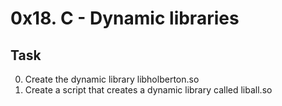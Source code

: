 # 0x18. C - Dynamic libraries

## Task
0. Create the dynamic library libholberton.so
1. Create a script that creates a dynamic library called liball.so